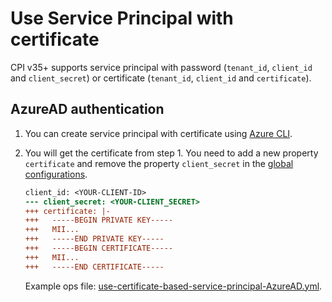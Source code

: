 # Use Service Principal with certificate

CPI v35+ supports service principal with password (`tenant_id`, `client_id` and `client_secret`) or certificate (`tenant_id`, `client_id` and `certificate`).

## AzureAD authentication

1. You can create service principal with certificate using [Azure CLI](https://docs.microsoft.com/en-us/azure/azure-resource-manager/resource-group-authenticate-service-principal-cli#create-service-principal-with-certificate).

1. You will get the certificate from step 1. You need to add a new property `certificate` and remove the property `client_secret` in the [global configurations](https://bosh.io/docs/azure-cpi.html#global).

    ```diff
    client_id: <YOUR-CLIENT-ID>
    --- client_secret: <YOUR-CLIENT_SECRET>
    +++ certificate: |-
    +++   -----BEGIN PRIVATE KEY-----
    +++   MII...
    +++   -----END PRIVATE KEY-----
    +++   -----BEGIN CERTIFICATE-----
    +++   MII...
    +++   -----END CERTIFICATE-----
    ```

    Example ops file: [use-certificate-based-service-principal-AzureAD.yml](./use-certificate-based-service-principal-AzureAD.yml).
